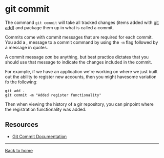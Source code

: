 # git commit

The command `git commit` will take all tracked changes (items added with [git add](./Add.d)) and package them up in what is called a commit. 

Commits come with commit messages that are required for each commit. You add a , message to a commit command by using the `-m` flag followed by a message in quotes.

A commit message _can_ be anything, but best practice dictates that you should use that message to indicate the changes included in the commit. 

For example, if we have an application we're working on where we just built out the ability to register new accounts, then you might havesome variation fo the following:
```
git add .
git commit -m "Added register functionality"
```
Then when viewing the history of a gir repository, you can pinpoint where the registration functionality was added. 

## Resources 

- [Git Commit Documentation](https://git-scm.com/docs/git-commit)

---
[Back to home](../README.md)